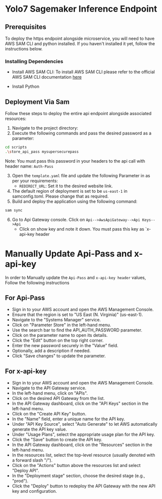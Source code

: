 # Yolo7 Sagemaker Inference Endpoint 

## Prerequisites

To deploy the https endpoint alongside microservice, you will need to have AWS SAM CLI and python installed. If you haven't installed it yet, follow the instructions below.

### Installing Dependencies

-  Install AWS SAM CLI: To install AWS SAM CLI please refer to the official AWS SAM CLI documentation [here](https://docs.aws.amazon.com/serverless-application-model/latest/developerguide/install-sam-cli.html)

- Install Python

## Deployment Via Sam

Follow these steps to deploy the entire api endpoint alongside associated resources:
1. Navigate to the project directory:
2. Execute the following commands and pass the desired password as a parameter:
```bash
cd scripts
.\store_api_pass mysupersecurepass
```
Note: You must pass this password in your headers to the api call with header name: `Auth-Pass`

3. Open the `template.yaml` file and update the following Parameter in as per your requirements:
    - `REDIRECT_URL`: Set it to the desired website link. 
4. The default region of deployment is set to be `us-east-1` in samconfig.toml. Please change that as required.
5. Build and deploy the application using the following command:
```bash
sam sync
```
6. Go to Api Gateway console. Click on `Api-->AwsApiGateway-->Api Keys-->Api`
    - Click on show key and note it down. You must pass this key as `x-api-key   header


# Manually Update Api-Pass and x-api-key
In order to Manually update the `Api-Pass` and `x-api-key header` values, Follow the following instructions

## For Api-Pass
- Sign in to your AWS account and open the AWS Management Console.
- Ensure that the region is set to "US East (N. Virginia)" (us-east-1).
- Navigate to the "Systems Manager" service.
- Click on "Parameter Store" in the left-hand menu.
- Use the search bar to find the API_AUTH_PASSWORD parameter.
- Click on the parameter name to open its details.
- Click the "Edit" button on the top right corner.
- Enter the new password securely in the "Value" field.
- Optionally, add a description if needed.
- Click "Save changes" to update the parameter.

## For x-api-key
- Sign in to your AWS account and open the AWS Management Console.
- Navigate to the API Gateway service.
- In the left-hand menu, click on "APIs".
- Click on the desired API Gateway from the list.
- In the API Gateway dashboard, click on the "API Keys" section in the left-hand menu.
- Click on the "Create API Key" button.
- In the "Name" field, enter a unique name for the API key.
- Under "API Key Source", select "Auto Generate" to let AWS automatically generate the API key value.
- Under "Usage Plans", select the appropriate usage plan for the API key.
- Click the "Save" button to create the API key.
- In the API Gateway dashboard, click on the "Resources" section in the left-hand menu.
- In the resources list, select the top-level resource (usually denoted with a forward slash "/").
- Click on the "Actions" button above the resources list and select "Deploy API".
- In the "Deployment stage" section, choose the desired stage (e.g., "prod").
- Click the "Deploy" button to redeploy the API Gateway with the new API key and configuration.